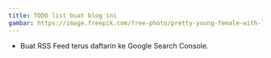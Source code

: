 ```yaml
--- 
title: TODO list buat blog ini
gambar: https://image.freepik.com/free-photo/pretty-young-female-with-long-dark-hair-looking-away-holding-hand-chin-building-plans-thinking-about-something-pensive-brunette-beautiful-woman-with-thoughtful-pensive-face-expression_176420-15244.jpg
--- 
```

- Buat RSS Feed terus daftarin ke Google Search Console.
